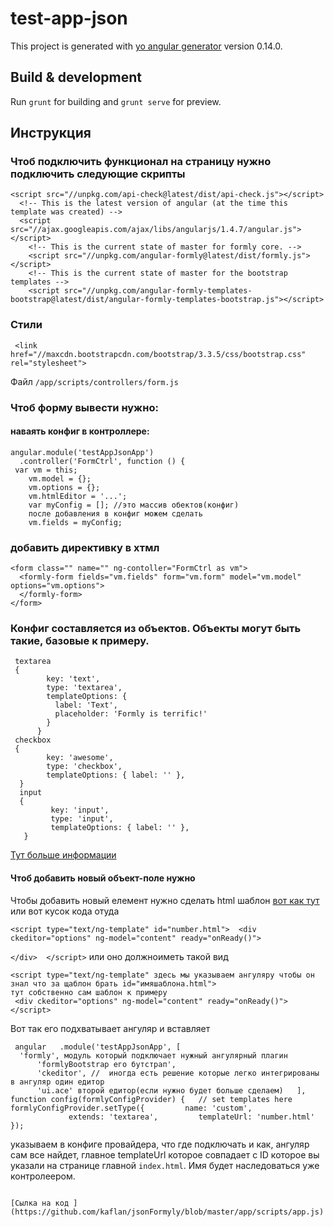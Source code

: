 # test-app-json
This project is generated with [yo angular generator](https://github.com/yeoman/generator-angular) version 0.14.0.

## Build & development
Run `grunt` for building and `grunt serve` for preview.

## Инструкция
### Чтоб подключить функционал на страницу нужно подключить следующие скрипты

```
<script src="//unpkg.com/api-check@latest/dist/api-check.js"></script>
  <!-- This is the latest version of angular (at the time this template was created) -->
  <script src="//ajax.googleapis.com/ajax/libs/angularjs/1.4.7/angular.js"></script>
    <!-- This is the current state of master for formly core. -->
    <script src="//unpkg.com/angular-formly@latest/dist/formly.js"></script>
    <!-- This is the current state of master for the bootstrap templates -->
    <script src="//unpkg.com/angular-formly-templates-bootstrap@latest/dist/angular-formly-templates-bootstrap.js"></script>
```

### Стили

```
 <link href="//maxcdn.bootstrapcdn.com/bootstrap/3.3.5/css/bootstrap.css" rel="stylesheet">
```

Файл `/app/scripts/controllers/form.js`

### Чтоб форму вывести нужно:

 #### наваять конфиг  в контроллере:

```
angular.module('testAppJsonApp')
  .controller('FormCtrl', function () {
 var vm = this;  
    vm.model = {};
    vm.options = {};
    vm.htmlEditor = '...';
    var myConfig = []; //это массив обектов(конфиг)
    после добавления в конфиг можем сделать
    vm.fields = myConfig;
```
### добавить директивку в хтмл
~~~
<form class="" name="" ng-contoller="FormCtrl as vm">
  <formly-form fields="vm.fields" form="vm.form" model="vm.model" options="vm.options">
  </formly-form>
</form>
~~~

### Конфиг составляется из объектов. Объекты могут быть такие, базовые к примеру.

```
 textarea
 {
        key: 'text',
        type: 'textarea',
        templateOptions: {
          label: 'Text',
          placeholder: 'Formly is terrific!'
        }
      }
 checkbox
 {
        key: 'awesome',
        type: 'checkbox',
        templateOptions: { label: '' },
  }
  input
  {
         key: 'input',
         type: 'input',
         templateOptions: { label: '' },
   }
```

[Тут больше информации](https://github.com/kaflan/jsonFormyly/blob/master/app/scripts/controllers/form.js)
#### Чтоб добавить новый объект-поле нужно

Чтобы добавить новый елемент  нужно сделать html шаблон [вот как тут ](https://github.com/kaflan/jsonFormyly/blob/master/app/index.html)
или вот кусок кода отуда

`<script type="text/ng-template" id="number.html">  <div ckeditor="options" ng-model="content" ready="onReady()">`

  `</div>  </script>`
 или оно должноиметь такой вид
 ~~~
 <script type="text/ng-template" здесь мы указываем ангуляру чтобы он знал что за щаблон брать id="имяшаблона.html">
 тут собственно сам шаблон к примеру
  <div ckeditor="options" ng-model="content" ready="onReady()">
 </script>
 ~~~

 Вот так его подхватывает ангуляр и вставляет
~~~
 angular   .module('testAppJsonApp', [    
  'formly', модуль который подключает нужный ангулярный плагин
      'formlyBootstrap его бутстрап',
      'ckeditor', //  иногда есть решение которые легко интегрированы в ангуляр один едитор  
      'ui.ace' второй едитор(если нужно будет больше сделаем)   ],   function config(formlyConfigProvider) {   // set templates here     formlyConfigProvider.setType({         name: 'custom',  
             extends: 'textarea',         templateUrl: 'number.html'       });
~~~

указываем в конфиге провайдера, что где подключать и как, ангуляр сам все найдет, главное templateUrl которое совпадает с ID которое вы указали на странице главной
`index.html`. Имя будет наследоваться уже контролеером.
```

[Сылка на код ](https://github.com/kaflan/jsonFormyly/blob/master/app/scripts/app.js)
